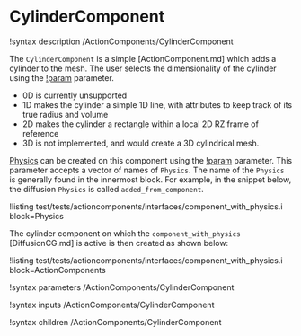 # CylinderComponent

!syntax description /ActionComponents/CylinderComponent

The `CylinderComponent` is a simple [ActionComponent.md] which adds a cylinder to
the mesh. The user selects the dimensionality of the cylinder using the [!param](/ActionComponents/CylinderComponent/dimension) parameter.

- 0D is currently unsupported
- 1D makes the cylinder a simple 1D line, with attributes to keep track of its true radius and volume
- 2D makes the cylinder a rectangle within a local 2D RZ frame of reference
- 3D is not implemented, and would create a 3D cylindrical mesh.


[Physics](Physics/index.md) can be created on this component using the [!param](/ActionComponents/CylinderComponent/physics)
parameter. This parameter accepts a vector of names of `Physics`. The name of the `Physics` is generally
found in the innermost block. For example, in the snippet below, the diffusion `Physics` is called `added_from_component`.

!listing test/tests/actioncomponents/interfaces/component_with_physics.i block=Physics

The cylinder component on which the `component_with_physics` [DiffusionCG.md] is active is then
created as shown below:

!listing test/tests/actioncomponents/interfaces/component_with_physics.i block=ActionComponents

!syntax parameters /ActionComponents/CylinderComponent

!syntax inputs /ActionComponents/CylinderComponent

!syntax children /ActionComponents/CylinderComponent
